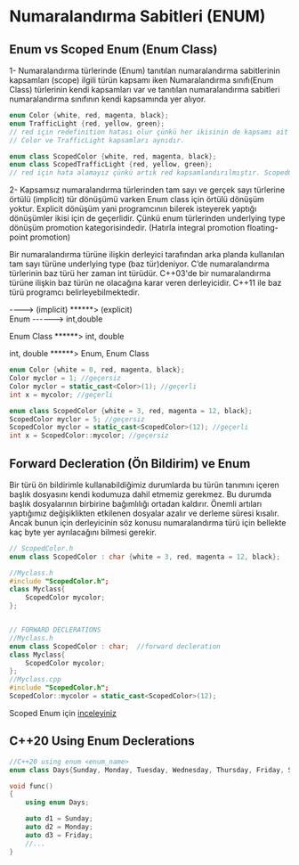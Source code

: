 # Numaralandırma Sabitleri (ENUM)

## Enum vs Scoped Enum (Enum Class)  
1- Numaralandırma türlerinde (Enum) tanıtılan numaralandırma sabitlerinin kapsamları (scope) ilgili türün kapsamı iken Numaralandırma sınıfı(Enum Class) türlerinin kendi kapsamları var ve tanıtılan numaralandırma sabitleri numaralandırma sınıfının kendi kapsamında yer alıyor.

```cpp
enum Color {white, red, magenta, black};
enum TrafficLight {red, yellow, green};
// red için redefinition hatası olur çünkü her ikisinin de kapsamı ait oldukları enumun kapsamıdır.
// Color ve TrafficLight kapsamları aynıdır.

enum class ScopedColor {white, red, magenta, black};
enum class ScopedTrafficLight {red, yellow, green};
// red için hata alamayız çünkü artık red kapsamlandırılmıştır. ScopedColor::red ya da ScopedTrafficLight::red yazmalıyız.
```
2- Kapsamsız numaralandırma türlerinden tam sayı ve gerçek sayı türlerine örtülü (implicit) tür dönüşümü varken Enum class için örtülü dönüşüm yoktur. 
Explicit dönüşüm yani programcının bilerek isteyerek yaptığı dönüşümler ikisi için de geçerlidir. Çünkü enum türlerinden underlying type dönüşüm promotion kategorisindedir. (Hatırla integral promotion floating-point promotion)

Bir numaralandırma türüne ilişkin derleyici tarafından arka planda kullanılan tam sayı türüne underlying type (baz tür)deniyor. C’de numaralandırma türlerinin baz türü her zaman int türüdür. C++03'de bir numaralandırma türüne ilişkin baz türün ne olacağına karar veren derleyicidir. C++11 ile baz türü programcı belirleyebilmektedir.

----> (implicit)    ******> (explicit)    
Enum ------> int,double   

Enum Class ******> int, double  

int, double  ******> Enum, Enum Class  
```cpp
enum Color {white = 0, red, magenta, black};
Color myclor = 1; //geçersiz
Color myclor = static_cast<Color>(1); //geçerli 
int x = mycolor; //geçerli 

enum class ScopedColor {white = 3, red, magenta = 12, black};
ScopedColor myclor = 5; //geçersiz
ScopedColor myclor = static_cast<ScopedColor>(12); //geçerli
int x = ScopedColor::mycolor; //geçersiz 
```
## Forward Decleration (Ön Bildirim) ve Enum 
Bir türü ön bildirimle kullanabildiğimiz durumlarda bu türün tanımını içeren başlık dosyasını kendi kodumuza dahil etmemiz gerekmez. Bu durumda başlık dosyalarının birbirine bağımlılığı ortadan kaldırır. Önemli artıları yaptığımız değişiklikten etkilenen dosyalar azalır ve derleme süresi kısalır. Ancak bunun için derleyicinin söz konusu numaralandırma türü için bellekte kaç byte yer ayrılacağını bilmesi gerekir.
```cpp
// ScopedColor.h
enum class ScopedColor : char {white = 3, red, magenta = 12, black};

//Myclass.h
#include "ScopedColor.h";
class Myclass{
	ScopedColor mycolor;
};


// FORWARD DECLERATIONS 
//Myclass.h
enum class ScopedColor : char;  //forward decleration
class Myclass{
	ScopedColor mycolor;
};
//Myclass.cpp
#include "ScopedColor.h";
ScopedColor::mycolor = static_cast<ScopedColor>(12);
```
Scoped Enum için [inceleyiniz](https://necatiergin2019.medium.com/numaraland%C4%B1rma-s%C4%B1n%C4%B1flar%C4%B1-enum-classes-a6276c93f06d) 
## C++20 Using Enum Declerations

```cpp
//C++20 using enum <enum_name>
enum class Days{Sunday, Monday, Tuesday, Wednesday, Thursday, Friday, Saturday};

void func()
{
	using enum Days;

	auto d1 = Sunday;
	auto d2 = Monday; 
	auto d3 = Friday; 
	//...
}
```
